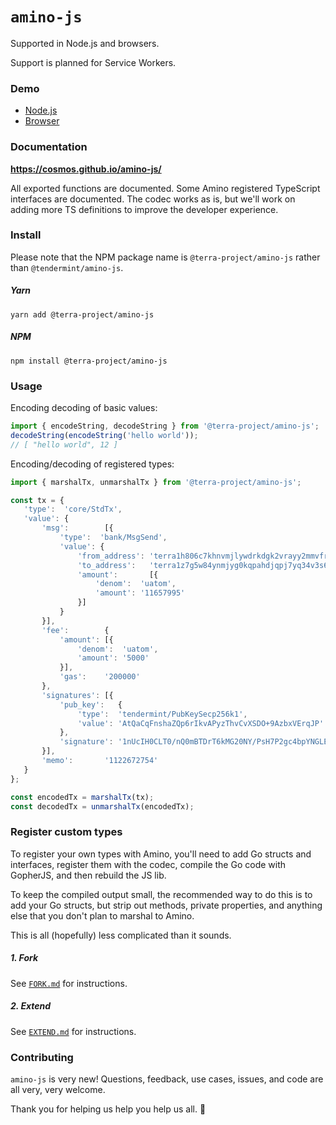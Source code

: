 # `amino-js`

Supported in Node.js and browsers.

Support is planned for Service Workers.

### Demo

- [Node.js](https://repl.it/repls/ScalyGracefulState)
- [Browser](https://jsfiddle.net/qk2wut06/)

### Documentation

**https://cosmos.github.io/amino-js/**

All exported functions are documented. Some Amino registered TypeScript interfaces are documented. The codec works as is, but we'll work on adding more TS definitions to improve the developer experience.

### Install

Please note that the NPM package name is `@terra-project/amino-js` rather than `@tendermint/amino-js`.

##### Yarn
```shell
yarn add @terra-project/amino-js
```

##### NPM
```shell
npm install @terra-project/amino-js
```

### Usage

Encoding decoding of basic values:
```js
import { encodeString, decodeString } from '@terra-project/amino-js';
decodeString(encodeString('hello world'));
// [ "hello world", 12 ]
```

Encoding/decoding of registered types:
```js
import { marshalTx, unmarshalTx } from '@terra-project/amino-js';

const tx = {
   'type':  'core/StdTx',
   'value': {
       'msg':        [{
           'type':  'bank/MsgSend',
           'value': {
               'from_address': 'terra1h806c7khnvmjlywdrkdgk2vrayy2mmvfr8ukgr',
               'to_address':   'terra1z7g5w84ynmjyg0kqpahdjqpj7yq34v3s6uvpde',
               'amount':       [{
                   'denom':  'uatom',
                   'amount': '11657995'
               }]
           }
       }],
       'fee':        {
           'amount': [{
               'denom':  'uatom',
               'amount': '5000'
           }],
           'gas':    '200000'
       },
       'signatures': [{
           'pub_key':   {
               'type':  'tendermint/PubKeySecp256k1',
               'value': 'AtQaCqFnshaZQp6rIkvAPyzThvCvXSDO+9AzbxVErqJP'
           },
           'signature': '1nUcIH0CLT0/nQ0mBTDrT6kMG20NY/PsH7P2gc4bpYNGLEYjBmdWevXUJouSE/9A/60QG9cYeqyTe5kFDeIPxQ=='
       }],
       'memo':       '1122672754'
   }
};

const encodedTx = marshalTx(tx);
const decodedTx = unmarshalTx(encodedTx);
```

### Register custom types

To register your own types with Amino, you'll need to add Go structs and interfaces, register them with the codec, compile the Go code with GopherJS, and then rebuild the JS lib.

To keep the compiled output small, the recommended way to do this is to add your Go structs, but strip out methods, private properties, and anything else that you don't plan to marshal to Amino. 

This is all (hopefully) less complicated than it sounds.

##### 1. Fork

See [`FORK.md`](FORK.md) for instructions.

##### 2. Extend

See [`EXTEND.md`](EXTEND.md) for instructions.

### Contributing

`amino-js` is very new! Questions, feedback, use cases, issues, and code are all very, very welcome.

Thank you for helping us help you help us all. 🎁
